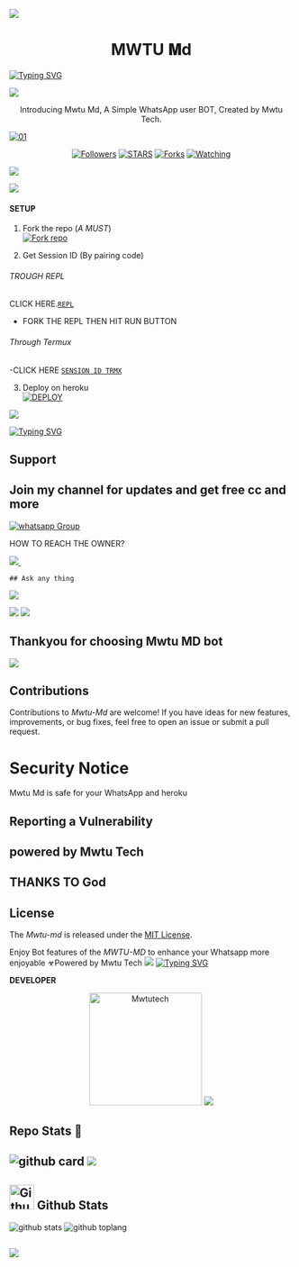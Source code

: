 <a><img src='https://i.imgur.com/LyHic3i.gif'/></a>
 <h1 align="center"> MWTU 𝚳d </h1>
<a href="https://git.io/typing-svg"><img src="https://readme-typing-svg.demolab.com?font=Fira+Code&pause=1000&background=FF816400&random=false&width=435&lines=Am+Mwtu+md;A+simple+whatsapp+bot;With+rich+features+;Created+by+Mwtu+Tech;Fork+the+respiratory+%F0%9F%98%8A;Give+it+a+star%F0%9F%8C%9F+;Proceed+to+deployment%F0%9F%A4%9D" alt="Typing SVG" /></a>

<a><img src='https://i.imgur.com/LyHic3i.gif'/></a>
      

<p align="center"> Introducing Mwtu Md, A Simple WhatsApp user BOT, Created by Mwtu Tech.
</p>

  <a href="https://ibb.co/N6NMDtn"><img src="https://telegra.ph/file/cc6f595431b134c1d7a46.jpg" alt="01" border="0" /></a>      

 <p align="center">
  <a href="https://github.com/Mwtutech?tab=followers"><img title="Followers" src="https://img.shields.io/github/followers/Cod3Uchiha?label=Followers&style=social"></a>
  <a href="https://github.com/Mwtutech/Mwtu-md/stargazers/"><img title="STARS" src="https://img.shields.io/github/stars/Cod3Uchiha/TKM-bot?&style=social"></a>
  <a href="https://github.com/Mwtutech/Mwtu-md/network/members"><img title="Forks" src="https://img.shields.io/github/forks/Cod3Uchiha/TKM-bot?style=social"></a>
  <a href="https://github.com/Mwtutech/Mwtu-md/watchers"><img title="Watching" src="https://img.shields.io/github/watchers/Cod3Uchiha/TKM-bot?label=Watching&style=social"></a>
</p>
<a><img src='https://i.imgur.com/LyHic3i.gif'/></a>

<a><img src='https://i.imgur.com/LyHic3i.gif'/></a>


#### SETUP

1. Fork the repo (*A MUST*)
    <br>
<a href='https://github.com/Mwtutech/Mwtu-md/fork' target="_blank"><img alt='Fork repo' src='https://img.shields.io/badge/Fork Repo-100000?style=for-the-badge&logo=scan&logoColor=white&labelColor=black&color=black'/></a>



2. Get Session ID (By pairing code)
   
###### <summary>TROUGH REPL</summary>
CLICK HERE.[`REPL`](https://replit.com/@mistarkelvin/mwtu-sessions?v=1)
 - FORK THE REPL THEN HIT RUN BUTTON

  ###### <summary>Through Termux</summary>
  -CLICK HERE [`SENSION ID TRMX`](href='https://github.com/Mwtutech/mwtu-sessions)



  
  
  3. Deploy on heroku
    <br>
<a href='https://dashboard.heroku.com/new?template=https://github.com/Mwtutech/Mwtu-md' target="_blank"><img alt='DEPLOY' src='https://img.shields.io/badge/DEPLOY-100000?style=for-the-badge&logo=scan&logoColor=white&labelColor=green&color=black'/></a>

<a><img src='https://i.imgur.com/LyHic3i.gif'/></a>

<a href="https://git.io/typing-svg"><img src="https://readme-typing-svg.demolab.com?font=597&pause=1000&color=70F772&random=false&width=435&lines=Mwtu+Md+is+created+with+%E2%9D%A4%EF%B8%8F" alt="Typing SVG" /></a>
   
## Support 
## Join my channel for updates and get free cc and more
<a href="https://whatsapp.com/channel/0029VaamqHTJP212NuXUc40F" target="_blank">
    <img alt="whatsapp Group" src="https://img.shields.io/badge/ Whatsapp Support Channel -25D366?style=for-the-badge&logo=whatsapp&logoColor=red" />
  </a>
</p>


HOW TO REACH THE OWNER? 
 
   
   <a href="https://api.whatsapp.com/send?phone=254716490732">
    <img src="https://img.shields.io/badge/WhatsApp-25D366?style=for-the-badge&logo=whatsapp&logoColor=blue" />
  </a>&nbsp;&nbsp;
   

    ## Ask any thing 
    
    
<a><img src='https://i.imgur.com/LyHic3i.gif'/></a>







<a><img src='https://i.imgur.com/LyHic3i.gif'/></a>
<a><img src='https://i.imgur.com/LyHic3i.gif'/></a>
   
   
## Thankyou for choosing Mwtu MD bot 


<a><img src='https://i.imgur.com/LyHic3i.gif'/></a>

## Contributions


Contributions to *Mwtu-Md* are welcome! If you have ideas for new features, improvements, or bug fixes, feel free to open an issue or submit a pull request.

# Security Notice
Mwtu Md is safe for your WhatsApp and heroku

## Reporting a Vulnerability


## powered by Mwtu Tech


## THANKS TO God


## License


The *Mwtu-md* is released under the [MIT License](https://opensource.org/licenses/MIT).

Enjoy Bot features of the *MWTU-MD*  to enhance your Whatsapp more enjoyable
☣Powered by Mwtu Tech
<a><img src='https://i.imgur.com/LyHic3i.gif'/></a>
<a href="https://git.io/typing-svg"><img src="https://readme-typing-svg.demolab.com?font=Fira+Code&pause=1000&color=9BF7F4&random=false&width=435&lines=THANK+YOU+FOR+CHOOSING+MWTU+MD%F0%9F%A4%9D" alt="Typing SVG" /></a>

**DEVELOPER**

<p align="center">
<a href="https://github.com/Mwtutech"><img src="https://telegra.ph/file/9656944885d1ecff36eed.jpg" height="200" alt="Mwtutech"/></a>
<a><img src='https://i.imgur.com/LyHic3i.gif'/></a>

## Repo Stats 🔭

![github card](https://github-readme-stats.vercel.app/api/pin/?username=Mwtutech&repo=Mwtu-md&theme=chartreuse-dark)
<a><img src='https://i.imgur.com/LyHic3i.gif'/></a>
---------

## <img src="https://raw.githubusercontent.com/vilcajoal/vilcajoal/master/assets/octocat-anime.gif" alt="Github" width="44" height="44"> Github Stats

![github stats](https://github-readme-stats.vercel.app/api?username=Mwtutech&show_icons=true&theme=chartreuse-dark)
![github toplang](https://github-readme-stats.vercel.app/api/top-langs/?username=Mwtutech&layout=compact&theme=chartreuse-dark)

<a><img src='https://i.imgur.com/LyHic3i.gif'/></a>
--------
